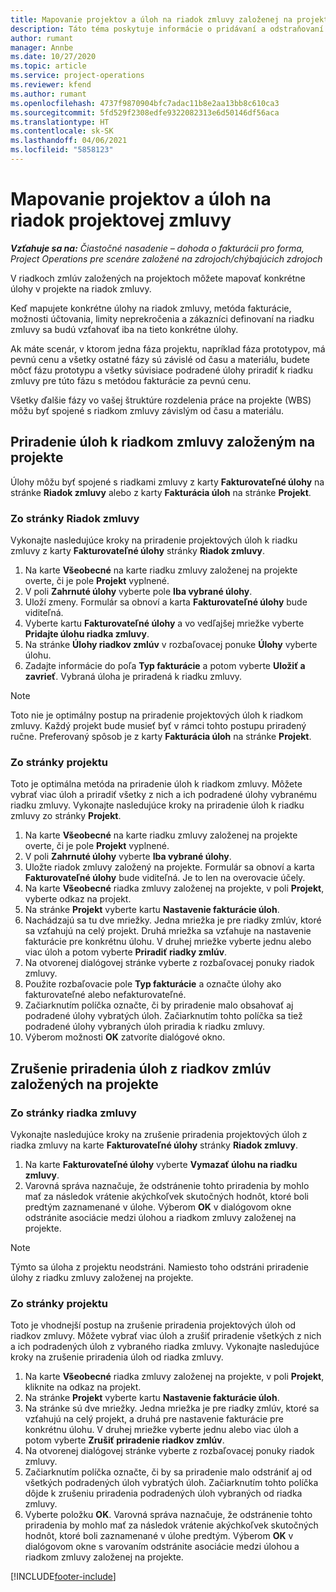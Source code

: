 ```yaml
---
title: Mapovanie projektov a úloh na riadok zmluvy založenej na projekte – čiastočné
description: Táto téma poskytuje informácie o pridávaní a odstraňovaní projektov a úloh na riadok zmluvy.
author: rumant
manager: Annbe
ms.date: 10/27/2020
ms.topic: article
ms.service: project-operations
ms.reviewer: kfend
ms.author: rumant
ms.openlocfilehash: 4737f9870904bfc7adac11b8e2aa13bb8c610ca3
ms.sourcegitcommit: 5fd529f2308edfe9322082313e6d50146df56aca
ms.translationtype: HT
ms.contentlocale: sk-SK
ms.lasthandoff: 04/06/2021
ms.locfileid: "5858123"
---
```

# <a name="map-projects-and-tasks-to-a-project-based-contract-line"></a>Mapovanie projektov a úloh na riadok projektovej zmluvy 

_**Vzťahuje sa na:** Čiastočné nasadenie – dohoda o fakturácii pro forma, Project Operations pre scenáre založené na zdrojoch/chýbajúcich zdrojoch_

V riadkoch zmlúv založených na projektoch môžete mapovať konkrétne úlohy v projekte na riadok zmluvy.

Keď mapujete konkrétne úlohy na riadok zmluvy, metóda fakturácie, možnosti účtovania, limity neprekročenia a zákazníci definovaní na riadku zmluvy sa budú vzťahovať iba na tieto konkrétne úlohy.

Ak máte scenár, v ktorom jedna fáza projektu, napríklad fáza prototypov, má pevnú cenu a všetky ostatné fázy sú závislé od času a materiálu, budete môcť fázu prototypu a všetky súvisiace podradené úlohy priradiť k riadku zmluvy pre túto fázu s metódou fakturácie za pevnú cenu.

Všetky ďalšie fázy vo vašej štruktúre rozdelenia práce na projekte (WBS) môžu byť spojené s riadkom zmluvy závislým od času a materiálu.

## <a name="associate-tasks-to-project-based-contract-lines"></a>Priradenie úloh k riadkom zmluvy založeným na projekte

Úlohy môžu byť spojené s riadkami zmluvy z karty **Fakturovateľné úlohy** na stránke **Riadok zmluvy** alebo z karty **Fakturácia úloh** na stránke **Projekt**.

### <a name="from-the-contract-line-page"></a>Zo stránky Riadok zmluvy

Vykonajte nasledujúce kroky na priradenie projektových úloh k riadku zmluvy z karty **Fakturovateľné úlohy** stránky **Riadok zmluvy**.

1. Na karte **Všeobecné** na karte riadku zmluvy založenej na projekte overte, či je pole **Projekt** vyplnené.
2. V poli **Zahrnuté úlohy** vyberte pole **Iba vybrané úlohy**.
3. Uloží zmeny. Formulár sa obnoví a karta **Fakturovateľné úlohy** bude viditeľná.
4. Vyberte kartu **Fakturovateľné úlohy** a vo vedľajšej mriežke vyberte **Pridajte úlohu riadka zmluvy**.
5. Na stránke **Úlohy riadkov zmlúv** v rozbaľovacej ponuke **Úlohy** vyberte úlohu. 
6. Zadajte informácie do poľa **Typ fakturácie** a potom vyberte **Uložiť a zavrieť**. Vybraná úloha je priradená k riadku zmluvy.

> [!NOTE]
> Toto nie je optimálny postup na priradenie projektových úloh k riadkom zmluvy. Každý projekt bude musieť byť v rámci tohto postupu priradený ručne. Preferovaný spôsob je z karty **Fakturácia úloh** na stránke **Projekt**.

### <a name="from-the-project-page"></a>Zo stránky projektu

Toto je optimálna metóda na priradenie úloh k riadkom zmluvy. Môžete vybrať viac úloh a priradiť všetky z nich a ich podradené úlohy vybranému riadku zmluvy. Vykonajte nasledujúce kroky na priradenie úloh k riadku zmluvy zo stránky **Projekt**.

1. Na karte **Všeobecné** na karte riadku zmluvy založenej na projekte overte, či je pole **Projekt** vyplnené.
2. V poli **Zahrnuté úlohy** vyberte **Iba vybrané úlohy**.
3. Uložte riadok zmluvy založený na projekte. Formulár sa obnoví a karta **Fakturovateľné úlohy** bude viditeľná. Je to len na overovacie účely.
4. Na karte **Všeobecné** riadka zmluvy založenej na projekte, v poli **Projekt**, vyberte odkaz na projekt.
5. Na stránke **Projekt** vyberte kartu **Nastavenie fakturácie úloh**.
6. Nachádzajú sa tu dve mriežky. Jedna mriežka je pre riadky zmlúv, ktoré sa vzťahujú na celý projekt. Druhá mriežka sa vzťahuje na nastavenie fakturácie pre konkrétnu úlohu. V druhej mriežke vyberte jednu alebo viac úloh a potom vyberte **Priradiť riadky zmlúv**.
7. Na otvorenej dialógovej stránke vyberte z rozbaľovacej ponuky riadok zmluvy.
8. Použite rozbaľovacie pole **Typ fakturácie** a označte úlohy ako fakturovateľné alebo nefakturovateľné.
9. Začiarknutím políčka označte, či by priradenie malo obsahovať aj podradené úlohy vybratých úloh. Začiarknutím tohto políčka sa tiež podradené úlohy vybraných úloh priradia k riadku zmluvy.
10. Výberom možnosti **OK** zatvoríte dialógové okno.

## <a name="unassociate-tasks-from-project-based-contract-lines"></a>Zrušenie priradenia úloh z riadkov zmlúv založených na projekte

### <a name="from-the-contract-line-page"></a>Zo stránky riadka zmluvy

Vykonajte nasledujúce kroky na zrušenie priradenia projektových úloh z riadka zmluvy na karte **Fakturovateľné úlohy** stránky **Riadok zmluvy**.

1. Na karte **Fakturovateľné úlohy** vyberte **Vymazať úlohu na riadku zmluvy**.
2. Varovná správa naznačuje, že odstránenie tohto priradenia by mohlo mať za následok vrátenie akýchkoľvek skutočných hodnôt, ktoré boli predtým zaznamenané v úlohe. Výberom **OK** v dialógovom okne odstránite asociácie medzi úlohou a riadkom zmluvy založenej na projekte. 

> [!NOTE]
> Týmto sa úloha z projektu neodstráni. Namiesto toho odstráni priradenie úlohy z riadku zmluvy založenej na projekte.

### <a name="from-the-project-page"></a>Zo stránky projektu

Toto je vhodnejší postup na zrušenie priradenia projektových úloh od riadkov zmluvy. Môžete vybrať viac úloh a zrušiť priradenie všetkých z nich a ich podradených úloh z vybraného riadka zmluvy. Vykonajte nasledujúce kroky na zrušenie priradenia úloh od riadka zmluvy.

1. Na karte **Všeobecné** riadka zmluvy založenej na projekte, v poli **Projekt**, kliknite na odkaz na projekt.
2. Na stránke **Projekt** vyberte kartu **Nastavenie fakturácie úloh**.
3. Na stránke sú dve mriežky. Jedna mriežka je pre riadky zmlúv, ktoré sa vzťahujú na celý projekt, a druhá pre nastavenie fakturácie pre konkrétnu úlohu. V druhej mriežke vyberte jednu alebo viac úloh a potom vyberte **Zrušiť priradenie riadkov zmlúv**.
4. Na otvorenej dialógovej stránke vyberte z rozbaľovacej ponuky riadok zmluvy.
5. Začiarknutím políčka označte, či by sa priradenie malo odstrániť aj od všetkých podradených úloh vybratých úloh. Začiarknutím tohto políčka dôjde k zrušeniu priradenia podradených úloh vybraných od riadka zmluvy.
6. Vyberte položku **OK**. Varovná správa naznačuje, že odstránenie tohto priradenia by mohlo mať za následok vrátenie akýchkoľvek skutočných hodnôt, ktoré boli zaznamenané v úlohe predtým. Výberom **OK** v dialógovom okne s varovaním odstránite asociácie medzi úlohou a riadkom zmluvy založenej na projekte.


[!INCLUDE[footer-include](../../includes/footer-banner.md)]
